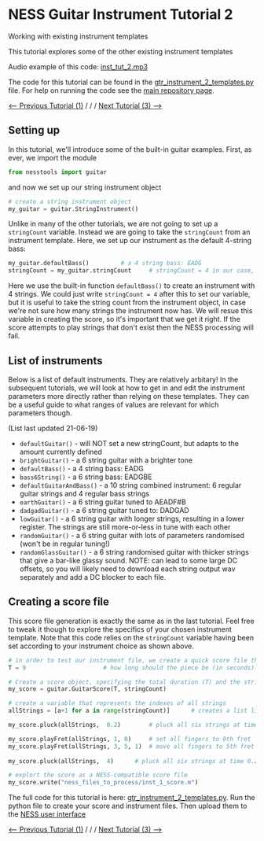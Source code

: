 # NESS Guitar Instrument Tutorial 2
Working with existing instrument templates


This tutorial explores some of the other existing instrument templates

Audio example of this code: [inst_tut_2.mp3](http://tommudd.co.uk/ness/audio/gtr_tutorials/inst_tut_2.mp3)

The code for this tutorial can be found in the [gtr_instrument_2_templates.py](https://github.com/tommmmudd/ness-tools/gtr_instrument_2_templates.py) file. For help on running the code see the [main repository page](https://tommmmudd.github.io/ness-tools/).

[<-- Previous Tutorial (1)](https://tommmmudd.github.io/ness-tools/tutorials/instrument_tutorial1)  / / /  [Next Tutorial (3) -->](https://tommmmudd.github.io/ness-tools/tutorials/instrument_tutorial3)

## Setting up
In this tutorial, we'll introduce some of the built-in guitar examples. First, as ever, we import the module
```python
from nesstools import guitar
```
and now we set up our string instrument object
```python
# create a string instrument object
my_guitar = guitar.StringInstrument()
```
Unlike in many of the other tutorials, we are not going to set up a `stringCount` variable. Instead we are going to take the `stringCount` from an instrument template. Here, we set up our instrument as the default 4-string bass:

```python
my_guitar.defaultBass()			# a 4 string bass: EADG
stringCount = my_guitar.stringCount		# stringCount = 4 in our case, for the bass
```

Here we use the built-in function `defaultBass()` to create an instrument with 4 strings. We could just write `stringCount = 4` after this to set our variable, but it is useful to take the string count from the instrument object, in case we're not sure how many strings the instrument now has. We will resue this variable in creating the score, so it's important that we get it right. If the score attempts to play strings that don't exist then the NESS processing will fail.

## List of instruments
Below is a list of default instruments. They are relatively arbitary! In the subsequent tutorials, we will look at how to get in and edit the instrument parameters more directly rather than relying on these templates. They can be a useful guide to what ranges of values are relevant for which parameters though.

(List last updated 21-06-19)

- `defaultGuitar()`  		   - will NOT set a new stringCount, but adapts to the amount currently defined
- `brightGuitar()`           - a 6 string guitar with a brighter tone
- `defaultBass()`			   - a 4 string bass: EADG
- `bass6String()`			   - a 6 string bass: EADGBE
- `defaultGuitarAndBass()`   - a 10 string combined instrument: 6 regular guitar strings and 4 regular bass strings
- `earthGuitar()`            - a 6 string guitar tuned to AEADF#B
- `dadgadGuitar()`           - a 6 string guitar tuned to: DADGAD
- `lowGuitar()`              - a 6 string guitar with longer strings, resulting in a lower register. The strings are still more-or-less in tune with each other
- `randomGuitar()`           - a 6 string guitar with lots of parameters randomised (won't be in regular tuning!)
- `randomGlassGuitar()`      - a 6 string randomised guitar with thicker strings that give a bar-like glassy sound. NOTE: can lead to some large DC offsets, so you will likely need to download each string output wav separately and add a DC blocker to each file.

## Creating a score file
This score file generation is exactly the same as in the last tutorial. Feel free to tweak it though to explore the specifics of your chosen instrument template. Note that this code relies on the `stringCount` variable having been set according to your instrument choice as shown above.

```python
# in order to test our instrument file, we create a quick score file that will play all the strings from 1 to [stringCount]
T = 9                      # how long should the piece be (in seconds)?

# Create a score object, specifying the total duration (T) and the string count (stringCount)
my_score = guitar.GuitarScore(T, stringCount)       

# create a variable that represents the indexes of all strings
allStrings = [a+1 for a in range(stringCount)]		# creates a list like [1, 2, 3, 4, 5, 6] - a value for each string

my_score.pluck(allStrings, 	0.2)		# pluck all six strings at time 0.2 at fret 0

my_score.playFret(allStrings, 1, 0)		# set all fingers to 0th fret
my_score.playFret(allStrings, 3, 5, 1)	# move all fingers to 5th fret
		
my_score.pluck(allStrings, 	4)		# pluck all six strings at time 0.2 at fret 0

# explort the score as a NESS-compatible score file
my_score.write("ness_files_to_process/inst_1_score.m")
```

The full code for this tutorial is here: [gtr_instrument_2_templates.py](https://github.com/tommmmudd/ness-tools/gtr_instrument_2_templates.py).
Run the python file to create your score and instrument files. Then upload them to the [NESS user interface](https://ness-frontend.eca.ed.ac.uk/)

[<-- Previous Tutorial (1)](https://tommmmudd.github.io/ness-tools/tutorials/instrument_tutorial1)  / / /  [Next Tutorial (3) -->](https://tommmmudd.github.io/ness-tools/tutorials/instrument_tutorial3)

